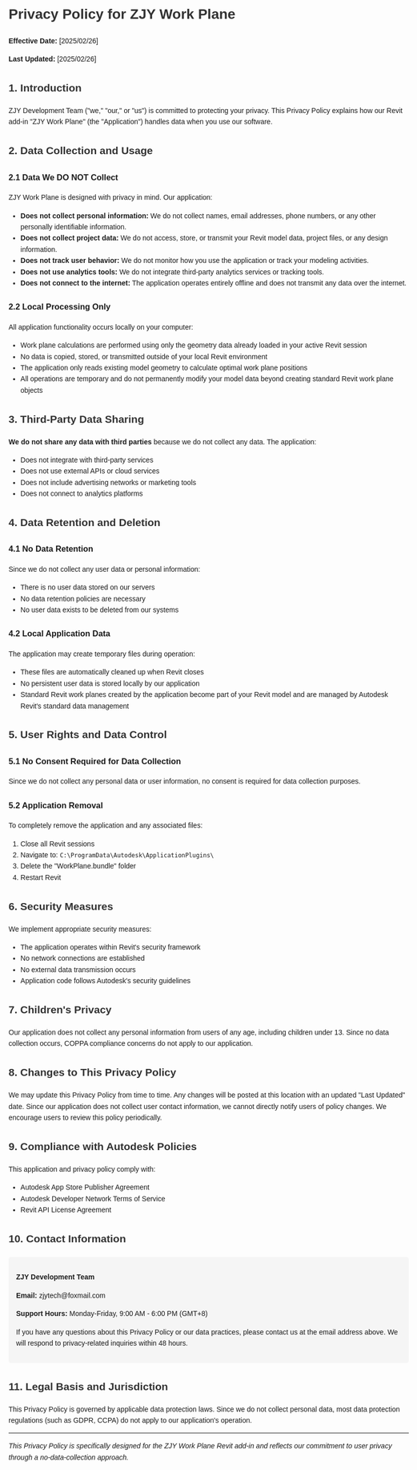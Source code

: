 <html lang="en">
<head>
    <meta charset="UTF-8">
    <meta name="viewport" content="width=device-width, initial-scale=1.0">
    <title>ZJY Work Plane - Privacy Policy</title>
    <style>
        body { font-family: Arial, sans-serif; line-height: 1.6; margin: 20px; max-width: 800px; }
        h1, h2 { color: #333; }
        .contact-info { background: #f5f5f5; padding: 15px; border-radius: 5px; margin: 20px 0; }
    </style>
</head>
<body>

<h1>Privacy Policy for ZJY Work Plane</h1>
<p><strong>Effective Date:</strong> [2025/02/26]</p>
<p><strong>Last Updated:</strong> [2025/02/26]</p>

<h2>1. Introduction</h2>
<p>ZJY Development Team ("we," "our," or "us") is committed to protecting your privacy. This Privacy Policy explains how our Revit add-in "ZJY Work Plane" (the "Application") handles data when you use our software.</p>

<h2>2. Data Collection and Usage</h2>

<h3>2.1 Data We DO NOT Collect</h3>
<p>ZJY Work Plane is designed with privacy in mind. Our application:</p>
<ul>
    <li><strong>Does not collect personal information:</strong> We do not collect names, email addresses, phone numbers, or any other personally identifiable information.</li>
    <li><strong>Does not collect project data:</strong> We do not access, store, or transmit your Revit model data, project files, or any design information.</li>
    <li><strong>Does not track user behavior:</strong> We do not monitor how you use the application or track your modeling activities.</li>
    <li><strong>Does not use analytics tools:</strong> We do not integrate third-party analytics services or tracking tools.</li>
    <li><strong>Does not connect to the internet:</strong> The application operates entirely offline and does not transmit any data over the internet.</li>
</ul>

<h3>2.2 Local Processing Only</h3>
<p>All application functionality occurs locally on your computer:</p>
<ul>
    <li>Work plane calculations are performed using only the geometry data already loaded in your active Revit session</li>
    <li>No data is copied, stored, or transmitted outside of your local Revit environment</li>
    <li>The application only reads existing model geometry to calculate optimal work plane positions</li>
    <li>All operations are temporary and do not permanently modify your model data beyond creating standard Revit work plane objects</li>
</ul>

<h2>3. Third-Party Data Sharing</h2>
<p><strong>We do not share any data with third parties</strong> because we do not collect any data. The application:</p>
<ul>
    <li>Does not integrate with third-party services</li>
    <li>Does not use external APIs or cloud services</li>
    <li>Does not include advertising networks or marketing tools</li>
    <li>Does not connect to analytics platforms</li>
</ul>

<h2>4. Data Retention and Deletion</h2>

<h3>4.1 No Data Retention</h3>
<p>Since we do not collect any user data or personal information:</p>
<ul>
    <li>There is no user data stored on our servers</li>
    <li>No data retention policies are necessary</li>
    <li>No user data exists to be deleted from our systems</li>
</ul>

<h3>4.2 Local Application Data</h3>
<p>The application may create temporary files during operation:</p>
<ul>
    <li>These files are automatically cleaned up when Revit closes</li>
    <li>No persistent user data is stored locally by our application</li>
    <li>Standard Revit work planes created by the application become part of your Revit model and are managed by Autodesk Revit's standard data management</li>
</ul>

<h2>5. User Rights and Data Control</h2>

<h3>5.1 No Consent Required for Data Collection</h3>
<p>Since we do not collect any personal data or user information, no consent is required for data collection purposes.</p>

<h3>5.2 Application Removal</h3>
<p>To completely remove the application and any associated files:</p>
<ol>
    <li>Close all Revit sessions</li>
    <li>Navigate to: <code>C:\ProgramData\Autodesk\ApplicationPlugins\</code></li>
    <li>Delete the "WorkPlane.bundle" folder</li>
    <li>Restart Revit</li>
</ol>

<h2>6. Security Measures</h2>
<p>We implement appropriate security measures:</p>
<ul>
    <li>The application operates within Revit's security framework</li>
    <li>No network connections are established</li>
    <li>No external data transmission occurs</li>
    <li>Application code follows Autodesk's security guidelines</li>
</ul>

<h2>7. Children's Privacy</h2>
<p>Our application does not collect any personal information from users of any age, including children under 13. Since no data collection occurs, COPPA compliance concerns do not apply to our application.</p>

<h2>8. Changes to This Privacy Policy</h2>
<p>We may update this Privacy Policy from time to time. Any changes will be posted at this location with an updated "Last Updated" date. Since our application does not collect user contact information, we cannot directly notify users of policy changes. We encourage users to review this policy periodically.</p>

<h2>9. Compliance with Autodesk Policies</h2>
<p>This application and privacy policy comply with:</p>
<ul>
    <li>Autodesk App Store Publisher Agreement</li>
    <li>Autodesk Developer Network Terms of Service</li>
    <li>Revit API License Agreement</li>
</ul>

<h2>10. Contact Information</h2>
<div class="contact-info">
    <p><strong>ZJY Development Team</strong></p>
    <p><strong>Email:</strong> zjytech@foxmail.com</p>
    <p><strong>Support Hours:</strong> Monday-Friday, 9:00 AM - 6:00 PM (GMT+8)</p>
    <p>
        If you have any questions about this Privacy Policy or our data practices, 
        please contact us at the email address above. We will respond to privacy-related 
        inquiries within 48 hours.
    </p>
</div>

<h2>11. Legal Basis and Jurisdiction</h2>
<p>This Privacy Policy is governed by applicable data protection laws. Since we do not collect personal data, most data protection regulations (such as GDPR, CCPA) do not apply to our application's operation.</p>

<hr>
<p><em>This Privacy Policy is specifically designed for the ZJY Work Plane Revit add-in and reflects our commitment to user privacy through a no-data-collection approach.</em></p>

</body>
</html>
